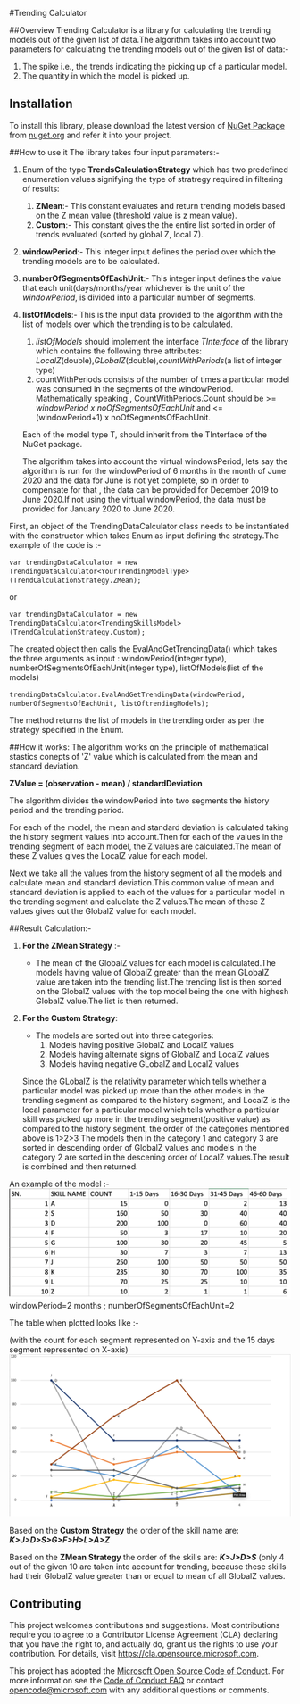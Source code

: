 #Trending Calculator

##Overview
Trending Calculator is a library for calculating the trending models out of the given list of data.The algorithm takes into account two parameters for calculating the trending models out of the given list of data:-

1. The spike i.e., the trends indicating the picking up of a particular model.
1. The quantity in which the model is picked up.

## Installation
To install this library, please download the latest version of  [NuGet Package](https://www.nuget.org/packages/<>/) from [nuget.org](https://www.nuget.org/) and refer it into your project.

##How to use it
The library takes four input parameters:-

1. Enum of the type **TrendsCalculationStrategy** which has two predefined enumeration values signifying the type of stratregy required in filtering of results:
   1. **ZMean**:- This constant evaluates and return trending models based on the Z mean value (threshold value is z mean value).
   2. **Custom**:- This constant gives the the entire list sorted in order of trends evaluated (sorted by global Z, local Z).

2. **windowPeriod**:- This integer input defines the period over which the trending models are to be calculated.

3. **numberOfSegmentsOfEachUnit**:- This integer input defines the value that each unit(days/months/year whichever is the unit of the *windowPeriod*, is divided into a particular number of segments.

4. **listOfModels<T>**:- This is the input data provided to the algorithm with the list of models over which the trending is to be calculated.
   1. *listOfModels* should implement the interface *TInterface* of the library which contains the following three attributes: *LocalZ*(double),*GLobalZ*(double),*countWithPeriods*(a list of integer type)
   2. countWithPeriods consists of the number of times a particular model was consumed in the segments of the windowPeriod. Mathematically speaking , CountWithPeriods.Count should be >= *windowPeriod x noOfSegmentsOfEachUnit* and <= (windowPeriod+1) x noOfSegmentsOfEachUnit.
    
    Each of the model type T, should inherit from the TInterface of the NuGet package.
    
    The algorithm takes into account the virtual windowsPeriod, lets say the algorithm is run for the windowPeriod of 6 months in the month of June 2020 and the data for June is not yet complete, so in order to compensate for that , the data can be provided for December 2019 to June 2020.If not using the virtual windowPeriod, the data must be provided for January 2020 to June 2020.

First, an object of the TrendingDataCalculator class needs to be instantiated with the constructor which takes Enum as input defining the strategy.The example of the code is :-
```
var trendingDataCalculator = new TrendingDataCalculator<YourTrendingModelType>(TrendCalculationStrategy.ZMean);
```
or
```
var trendingDataCalculator = new TrendingDataCalculator<TrendingSkillsModel>(TrendCalculationStrategy.Custom);
```

The created object then calls the EvalAndGetTrendingData() which takes the three arguments as input : windowPeriod(integer type), numberOfSegmentsOfEachUnit(integer type), listOfModels(list of the models)
```
trendingDataCalculator.EvalAndGetTrendingData(windowPeriod, numberOfSegmentsOfEachUnit, listOftrendingModels);
```
The method returns the list of models in the trending order as per the strategy specified in the Enum.

##How it works:
The algorithm works on the principle of mathematical stastics conepts of 'Z' value which is calculated from the mean and standard deviation.

**ZValue = (observation - mean) / standardDeviation**

The algorithm divides the windowPeriod into two segments the history period and the trending period.

For each of the model, the mean and standard deviation is calculated taking the history segment values into account.Then for each of the values in the trending segment of each model, the Z values are calculated.The mean of these Z values gives the LocalZ value for each model.

Next we take all the values from the history segment of all the models and calculate mean and standard deviation.This common value of mean and standard deviation is applied to each of the values for a particular model in the trending segment and caluclate the Z values.The mean of these Z values gives out the GlobalZ value for each model.

##Result Calculation:-

1. **For the ZMean Strategy** :-
   * The mean of the GlobalZ values for each model is calculated.The models having value of GlobalZ greater than the mean GLobalZ value are taken into the trending list.The trending list is then sorted on the GlobalZ values with the top model being the one with highesh GlobalZ value.The list is then returned.

2. **For the Custom Strategy**:
   * The models are sorted out into three categories:
     1. Models having positive GlobalZ and LocalZ values
     2. Models having alternate signs of GlobalZ and LocalZ values
     3. Models having negative GLobalZ and LocalZ values
     
   Since the GLobalZ is the relativity parameter which tells whether a particular model was picked up more than the other models in the trending segment as compared to the history segment, and LocalZ is the local parameter for a particular model which tells whether a particular skill was picked up more in the trending segment(positive value) as compared to the history segment, the order of the categories mentioned above is 1>2>3
   The models then in the category 1 and category 3 are sorted in descending order of GlobalZ values and models in the category 2 are sorted in the descening order of LocalZ values.The result is combined and then returned.
   
An example of the model :-
      ![](DemoModel.png)
      windowPeriod=2 months ;
      numberOfSegmentsOfEachUnit=2
      
The table when plotted looks like :-

(with the count for each segment represented on Y-axis and the 15 days segment represented on X-axis)
![](ResultGraph.png)

Based on the **Custom Strategy** the order of the skill name are: ***K>J>D>S>G>F>H>L>A>Z***

Based on the **ZMean Strategy** the order of the skills are: ***K>J>D>S***
(only 4 out of the given 10 are taken into account for trending, because these skills had their GlobalZ value greater than or equal to mean of all GlobalZ values.

## Contributing

This project welcomes contributions and suggestions.  Most contributions require you to agree to a
Contributor License Agreement (CLA) declaring that you have the right to, and actually do, grant us
the rights to use your contribution. For details, visit https://cla.opensource.microsoft.com.

This project has adopted the [Microsoft Open Source Code of Conduct](https://opensource.microsoft.com/codeofconduct/).
For more information see the [Code of Conduct FAQ](https://opensource.microsoft.com/codeofconduct/faq/) or
contact [opencode@microsoft.com](mailto:opencode@microsoft.com) with any additional questions or comments.



